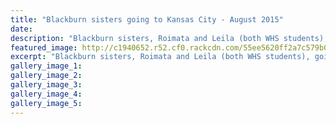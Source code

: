 ```yaml
---
title: "Blackburn sisters going to Kansas City - August 2015"
date: 
description: "Blackburn sisters, Roimata and Leila (both WHS students), going to Kansas City to follow basketball dream, Wanganui River City Press article on 27/8/15..."
featured_image: http://c1940652.r52.cf0.rackcdn.com/55ee5620ff2a7c579b0000a0/Blackburn-Girls-Roimata--Leila-to-Kansas-27.8.15.jpg
excerpt: "Blackburn sisters, Roimata and Leila (both WHS students), going to Kansas City to follow basketball dream."
gallery_image_1: 
gallery_image_2: 
gallery_image_3: 
gallery_image_4: 
gallery_image_5: 
---
```

